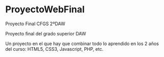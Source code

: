 ProyectoWebFinal
================

Proyecto Final CFGS 2ºDAW

Proyecto final del grado superior DAW

Un proyecto en el que hay que combinar todo lo aprendido en los 2 años del curso: HTML5, CSS3, Javascript, PHP, etc.
